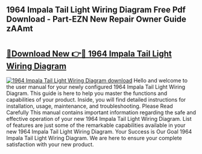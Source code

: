 ## 1964 Impala Tail Light Wiring Diagram Free Pdf Download - Part-EZN New Repair Owner Guide zAAmt

# <h2><a href="http://dfk27nz.blite.top/?on=1964+Impala+Tail+Light+Wiring+Diagram">🔗Download New 👉🔴 1964 Impala Tail Light Wiring Diagram</a></h2>

[![1964 Impala Tail Light Wiring Diagram download](https://i.imgur.com/lujVjoI.png)](http://dfk27nz.blite.top/?on=1964+Impala+Tail+Light+Wiring+Diagram)
Hello and welcome to the user manual for your newly configured 1964 Impala Tail Light Wiring Diagram. This guide is here to help you master the functions and capabilities of your product. Inside, you will find detailed instructions for installation, usage, maintenance, and troubleshooting. Please Read Carefully This manual contains important information regarding the safe and effective operation of your new 1964 Impala Tail Light Wiring Diagram. List of features are just some of the remarkable capabilities available in your new 1964 Impala Tail Light Wiring Diagram. Your Success is Our Goal 1964 Impala Tail Light Wiring Diagram. We are here to ensure your complete satisfaction with your new product.
